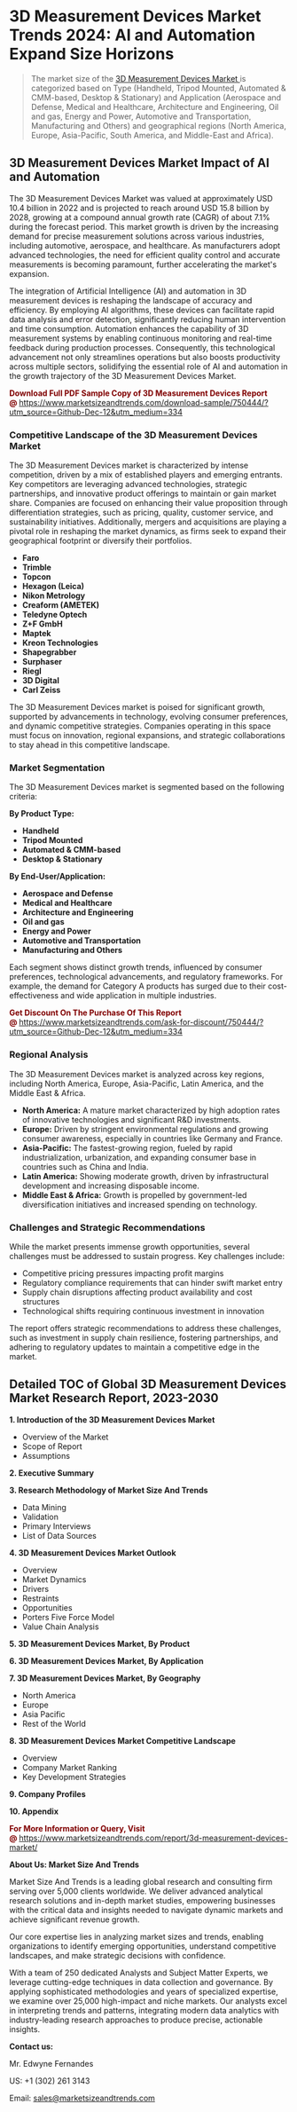 <H1>3D Measurement Devices Market Trends 2024: AI and Automation Expand Size Horizons</H1><blockquote><p>The market size of the <a href="https://www.marketsizeandtrends.com/download-sample/750444/?utm_source=Github-Dec-12&amp;utm_medium=334" target="_blank">3D Measurement Devices Market </a>is categorized based on Type (Handheld, Tripod Mounted, Automated & CMM-based, Desktop & Stationary) and Application (Aerospace and Defense, Medical and Healthcare, Architecture and Engineering, Oil and gas, Energy and Power, Automotive and Transportation, Manufacturing and Others) and geographical regions (North America, Europe, Asia-Pacific, South America, and Middle-East and Africa).</p></blockquote><p><h2>3D Measurement Devices Market Impact of AI and Automation</h2><p>The 3D Measurement Devices Market was valued at approximately USD 10.4 billion in 2022 and is projected to reach around USD 15.8 billion by 2028, growing at a compound annual growth rate (CAGR) of about 7.1% during the forecast period. This market growth is driven by the increasing demand for precise measurement solutions across various industries, including automotive, aerospace, and healthcare. As manufacturers adopt advanced technologies, the need for efficient quality control and accurate measurements is becoming paramount, further accelerating the market's expansion.</p><p>The integration of Artificial Intelligence (AI) and automation in 3D measurement devices is reshaping the landscape of accuracy and efficiency. By employing AI algorithms, these devices can facilitate rapid data analysis and error detection, significantly reducing human intervention and time consumption. Automation enhances the capability of 3D measurement systems by enabling continuous monitoring and real-time feedback during production processes. Consequently, this technological advancement not only streamlines operations but also boosts productivity across multiple sectors, solidifying the essential role of AI and automation in the growth trajectory of the 3D Measurement Devices Market.</p></p><p><strong><span style="color: #800000;">Download Full PDF Sample Copy of 3D Measurement Devices Report @</span>&nbsp;</strong><a href="https://www.marketsizeandtrends.com/download-sample/750444/?utm_source=Github-Dec-12&amp;utm_medium=334">https://www.marketsizeandtrends.com/download-sample/750444/?utm_source=Github-Dec-12&amp;utm_medium=334</a></p><h3>Competitive Landscape of the 3D Measurement Devices Market</h3><p>The 3D Measurement Devices market is characterized by intense competition, driven by a mix of established players and emerging entrants. Key competitors are leveraging advanced technologies, strategic partnerships, and innovative product offerings to maintain or gain market share. Companies are focused on enhancing their value proposition through differentiation strategies, such as pricing, quality, customer service, and sustainability initiatives. Additionally, mergers and acquisitions are playing a pivotal role in reshaping the market dynamics, as firms seek to expand their geographical footprint or diversify their portfolios.</p><p><strong><p><ul><li>Faro </li><li> Trimble </li><li> Topcon </li><li> Hexagon (Leica) </li><li> Nikon Metrology </li><li> Creaform (AMETEK) </li><li> Teledyne Optech </li><li> Z+F GmbH </li><li> Maptek </li><li> Kreon Technologies </li><li> Shapegrabber </li><li> Surphaser </li><li> Riegl </li><li> 3D Digital </li><li> Carl Zeiss</p></li></ul></p></strong></p><p>The 3D Measurement Devices market is poised for significant growth, supported by advancements in technology, evolving consumer preferences, and dynamic competitive strategies. Companies operating in this space must focus on innovation, regional expansions, and strategic collaborations to stay ahead in this competitive landscape.</p><h3>Market Segmentation</h3><p>The 3D Measurement Devices market is segmented based on the following criteria:</p><p><strong>By Product Type:</strong></p><p><strong><p><ul><li>Handheld </li><li> Tripod Mounted </li><li> Automated & CMM-based </li><li> Desktop & Stationary</p></li></ul></p></strong></p><p><strong>By End-User/Application:</strong></p><p><strong><p><ul><li>Aerospace and Defense </li><li> Medical and Healthcare </li><li> Architecture and Engineering </li><li> Oil and gas </li><li> Energy and Power </li><li> Automotive and Transportation </li><li> Manufacturing and Others</p></li></ul></p></strong></p><p>Each segment shows distinct growth trends, influenced by consumer preferences, technological advancements, and regulatory frameworks. For example, the demand for Category A products has surged due to their cost-effectiveness and wide application in multiple industries.</p><p><strong><span style="color: #800000;">Get Discount On The Purchase Of This Report @&nbsp;</span></strong><a href="https://www.marketsizeandtrends.com/ask-for-discount/750444/?utm_source=Github-Dec-12&amp;utm_medium=334">https://www.marketsizeandtrends.com/ask-for-discount/750444/?utm_source=Github-Dec-12&amp;utm_medium=334</a></p><h3>Regional Analysis</h3><p>The 3D Measurement Devices market is analyzed across key regions, including North America, Europe, Asia-Pacific, Latin America, and the Middle East &amp; Africa.</p><ul><li><strong>North America:</strong> A mature market characterized by high adoption rates of innovative technologies and significant R&amp;D investments.</li><li><strong>Europe:</strong> Driven by stringent environmental regulations and growing consumer awareness, especially in countries like Germany and France.</li><li><strong>Asia-Pacific:</strong> The fastest-growing region, fueled by rapid industrialization, urbanization, and expanding consumer base in countries such as China and India.</li><li><strong>Latin America:</strong> Showing moderate growth, driven by infrastructural development and increasing disposable income.</li><li><strong>Middle East &amp; Africa:</strong> Growth is propelled by government-led diversification initiatives and increased spending on technology.</li></ul><h3>Challenges and Strategic Recommendations</h3><p>While the market presents immense growth opportunities, several challenges must be addressed to sustain progress. Key challenges include:</p><ul><li>Competitive pricing pressures impacting profit margins</li><li>Regulatory compliance requirements that can hinder swift market entry</li><li>Supply chain disruptions affecting product availability and cost structures</li><li>Technological shifts requiring continuous investment in innovation</li></ul><p>The report offers strategic recommendations to address these challenges, such as investment in supply chain resilience, fostering partnerships, and adhering to regulatory updates to maintain a competitive edge in the market.</p><h2>Detailed TOC of Global 3D Measurement Devices Market Research Report, 2023-2030</h2><p><strong>1. Introduction of the 3D Measurement Devices Market</strong></p><ul><li>Overview of the Market</li><li>Scope of Report</li><li>Assumptions&nbsp;</li></ul><p><strong>2. Executive Summary</strong></p><p><strong>3. Research Methodology of <strong>Market Size And Trends</strong></strong></p><ul><li>Data Mining</li><li>Validation</li><li>Primary Interviews</li><li>List of Data Sources&nbsp;</li></ul><p><strong>4. 3D Measurement Devices Market Outlook</strong></p><ul><li>Overview</li><li>Market Dynamics</li><li>Drivers</li><li>Restraints</li><li>Opportunities</li><li>Porters Five Force Model</li><li>Value Chain Analysis&nbsp;</li></ul><p><strong>5. 3D Measurement Devices Market, By Product</strong></p><p><strong>6. 3D Measurement Devices Market, By Application</strong></p><p><strong>7. 3D Measurement Devices Market, By Geography</strong></p><ul><li>North America</li><li>Europe</li><li>Asia Pacific</li><li>Rest of the World&nbsp;</li></ul><p><strong>8. 3D Measurement Devices Market Competitive Landscape</strong></p><ul><li>Overview</li><li>Company Market Ranking</li><li>Key Development Strategies&nbsp;</li></ul><p><strong>9. Company Profiles</strong></p><p><strong>10. Appendix</strong></p><p><strong><span style="color: #800000;">For More Information or Query, Visit @&nbsp;</span></strong><a href="https://www.marketsizeandtrends.com/report/3d-measurement-devices-market/">https://www.marketsizeandtrends.com/report/3d-measurement-devices-market/</a></p><p></p><p><strong>About Us:&nbsp;Market Size And Trends</strong></p><p>Market Size And Trends&nbsp;is a leading global research and consulting firm serving over 5,000 clients worldwide. We deliver advanced analytical research solutions and in-depth market studies, empowering businesses with the critical data and insights needed to navigate dynamic markets and achieve significant revenue growth.</p><p>Our core expertise lies in analyzing market sizes and trends, enabling organizations to identify emerging opportunities, understand competitive landscapes, and make strategic decisions with confidence.</p><p>With a team of 250 dedicated Analysts and Subject Matter Experts, we leverage cutting-edge techniques in data collection and governance. By applying sophisticated methodologies and years of specialized expertise, we examine over 25,000 high-impact and niche markets. Our analysts excel in interpreting trends and patterns, integrating modern data analytics with industry-leading research approaches to produce precise, actionable insights.</p><p><strong>Contact us:</strong></p><p>Mr. Edwyne Fernandes</p><p>US: +1 (302) 261 3143</p><p>Email: <a href="mailto:sales@marketsizeandtrends.com">sales@marketsizeandtrends.com</a>&nbsp;</p>
